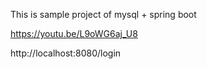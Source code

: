 This is sample project of mysql + spring boot 

https://youtu.be/L9oWG6aj_U8

http://localhost:8080/login

